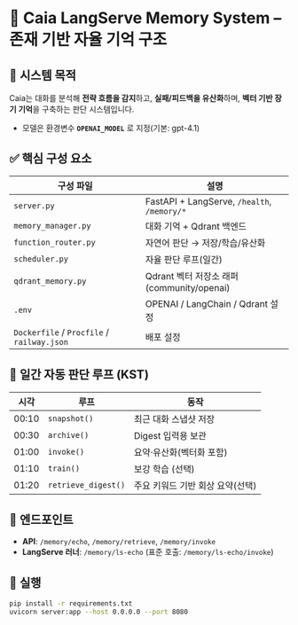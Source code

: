 # 🧠 Caia LangServe Memory System – 존재 기반 자율 기억 구조

## 📌 시스템 목적
Caia는 대화를 분석해 **전략 흐름을 감지**하고, **실패/피드백을 유산화**하며, **벡터 기반 장기 기억**을 구축하는 판단 시스템입니다.
- 모델은 환경변수 **`OPENAI_MODEL`** 로 지정(기본: gpt-4.1)

## ✅ 핵심 구성 요소
| 구성 파일 | 설명 |
|-----------|------|
| `server.py` | FastAPI + LangServe, `/health`, `/memory/*` |
| `memory_manager.py` | 대화 기억 + Qdrant 백엔드 |
| `function_router.py` | 자연어 판단 → 저장/학습/유산화 |
| `scheduler.py` | 자율 판단 루프(일간) |
| `qdrant_memory.py` | Qdrant 벡터 저장소 래퍼(community/openai) |
| `.env` | OPENAI / LangChain / Qdrant 설정 |
| `Dockerfile` / `Procfile` / `railway.json` | 배포 설정 |

## 🔁 일간 자동 판단 루프 (KST)
| 시각 | 루프 | 동작 |
|------|------|------|
| 00:10 | `snapshot()` | 최근 대화 스냅샷 저장 |
| 00:30 | `archive()` | Digest 입력용 보관 |
| 01:00 | `invoke()` | 요약·유산화(벡터화 포함) |
| 01:10 | `train()` | 보강 학습 (선택) |
| 01:20 | `retrieve_digest()` | 주요 키워드 기반 회상 요약(선택) |

## 🧩 엔드포인트
- **API**: `/memory/echo`, `/memory/retrieve`, `/memory/invoke`
- **LangServe 러너**: `/memory/ls-echo` (표준 호출: `/memory/ls-echo/invoke`)

## 🚀 실행
```bash
pip install -r requirements.txt
uvicorn server:app --host 0.0.0.0 --port 8080
